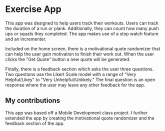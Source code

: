 # Exercise App
This app was designed to help users track their workouts. Users can track the duration of a run or plank. Additionally, they can count how many push ups or squats they completed. The app makes use of a stop watch feature and an incrementer. 

Included on the home screen, there is a motivational quote randomizer that can help the user gain motivation to finish their work out. When the user clicks the "Get Quote" button a new quote will be generated.

Finally, there is a feedback section which asks the user three questions. Two questions use the Likert Scale model with a range of "Very Helpful/Likey" to "Very Unhelpful/Unlikely." The final question is an open response where the user may leave any other feedback for the app. 

## My contributions
This app was based off a Mobile Development class project. I further extended the app by creating the motivational quote randomizer and the feedback section of the app.  